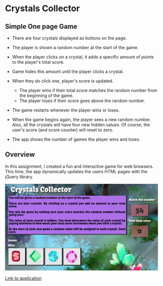 # Crystals Collector

## Simple One page Game

* There are four crystals displayed as buttons on the page.
* The player is shown a random number at the start of the game.

* When the player clicks on a crystal, it adds a specific amount of points to the player's total score. 


* Game hides this amount until the player clicks a crystal.
* When they do click one, player's score is updated.


   * The player wins if their total score matches the random number from the beginning of the game.
   * The player loses if their score goes above the random number.

* The game restarts whenever the player wins or loses.


* When the game begins again, the player sees a new random number. Also, all the crystals will have four new hidden values. Of course, the user's score (and score counter) will reset to zero.


* The app shows the number of games the player wins and loses.  


 ## Overview

In this assignment, I created a fun and interactive game for web browsers. This time, the app dynamically updates the users HTML pages with the jQuery library.


  ![screenshot data with input](crystalscollector.png)

 [Link to application](https://cpaul319.github.io/Unit-4_Game/)


